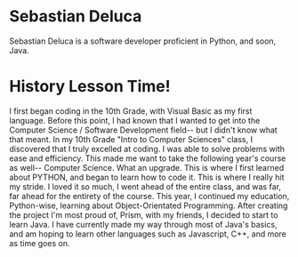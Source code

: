 # Sebastian Deluca
 Sebastian Deluca is a software developer proficient in Python, and soon, Java.
# History Lesson Time!
I first began coding in the 10th Grade, with Visual Basic as my first language. Before this point, I had known that I wanted to get into the Computer Science / Software Development field-- but I didn't know what that meant. In my 10th Grade "Intro to Computer Sciences" class, I discovered that I truly excelled at coding. I was able to solve problems with ease and efficiency. This made me want to take the following year's course as well-- Computer Science. What an upgrade. This is where I first learned about PYTHON, and began to learn how to code it. This is where I really hit my stride. I loved it so much, I went ahead of the entire class, and was far, far ahead for the entirety of the course. This year, I continued my education, Python-wise, learning about Object-Orientated Programming. After creating the project I'm most proud of, Prism, with my friends, I decided to start to learn Java. I have currently made my way through most of Java's basics, and am hoping to learn other languages such as Javascript, C++, and more as time goes on.
